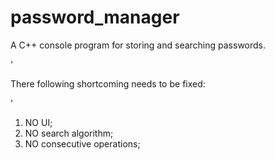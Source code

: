 # password_manager
 A C++ console program for storing and searching passwords. 
  
'<p>There following shortcoming needs to be fixed: </p>'

1. NO UI;
2. NO search algorithm;
3. NO consecutive operations;

